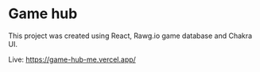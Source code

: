 <h1>Game hub</h1>

This project was created using React, Rawg.io game database and Chakra UI.

Live: https://game-hub-me.vercel.app/
